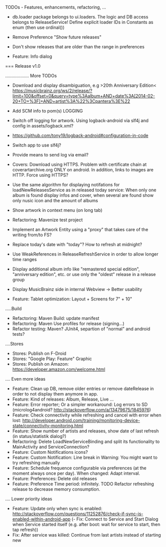 TODOs - Features, enhancements, refactoring, ...
- db.loader package belongs to ui.loaders. The logic and DB access belongs to ReleaseService! Define explicit loader IDs in Constants as enum (then use ordinal())

- Remove Preference "Show future releases"
- Don't show releases that are older than the range in preferences

- Feature: Info dialog

=== Release v1.0


................... More TODOs
- Download and display disambiguation, e.g >20th Anniversary Edition< https://musicbrainz.org/ws/2/release/?limit=100&offset=0&query=type%3Aalbum+AND+date%3A[2014-02-20+TO+%3F]+AND+artist%3A%22%3Cpantera%3E%22
- Add SCM info to pom(s)
LOGGING 
- Switch off logging for artwork. Using logback-android via slf4j and config in assets/logback.xml?
- https://github.com/tony19/logback-android#configuration-in-code
- Switch app to use slf4j?
- Provide means to send log via email?

- Covers: Download using HTTPS. Problem with certificate chain at coverartarchive.org ONLY on android. In addition, links to images are HTTP. Force using HTTPS?

- Use the same algorithm for displaying notifations for loadNewReleasesService as in released today service: When only one album is found display infos and cover, when several are found show only nusic icon and the amount of albums
- Show artwork in context menu (on long tab)

- Refactoring: Mavenize test project
- Implement an Artwork Entity using a "proxy" that takes care of the writing from/to FS?
- Replace today's date with "today"? How to refresh at midnight?
- Use WeakReferences in ReleaseRefreshService in order to allow longer time ranges
- Display additional album info like "remastered special edition", "anniversary edition", etc. or use only the "oldest" release in a release group
- Display MusicBrainz side in internal Webview -> Better usability
- Feature: Tablet optimization: Layout + Screens for 7" + 10"

.....Build
- Refactoring: Maven Build: update manifest
- Refactoring: Maven Use profiles for release (signing...)
- Refactor testing: Maven? JUnit4, separtion of "normal" and android tests?

....Stores
- Stores: Publish on F-Droid
- Stores: "Google Play: Feature" Graphic
- Stores: Publish on Amazon: https://developer.amazon.com/welcome.html


.... Even more ideas
- Feature: Clean up DB, remove older entries or remove dateRelease in order to not display them anymore in app.
- Feature: Kind of releases: Album, Release, Live ...
- Feature: Error reporter; Or a simpler workaround: Log errors to SD (microlog4android? http://stackoverflow.com/a/13479675/1845976)
- Feature: Check connectivity while refreshing and cancel with error when lost: http://developer.android.com/training/monitoring-device-state/connectivity-monitoring.html
- Feature: Show number of artists and releases, show date of last refresh (in status/statistik dialog?)
- Refactoring: Delete LoadNewServiceBinding and split its functionality to MainActivity and  ServiceConnection?
- Feature: Custom Notifications icons?
- Feature: Custom Notification: Line break in Warning: You might want to try refreshing manually
- Feature: Schedule frequence configurable via preferences (at the moment always once per day). When changed: Adapt interval.
- Feature: Preferences: Delete old releases
- Feature: Preference Time period: infinitely. TODO Refactor refreshing release to decrease memory consumption.

.... Lower priority ideas
- Feature: Update only when sync is enabled: http://stackoverflow.com/questions/11252876/check-if-sync-is-enabled-within-android-app
(- Fix: Connect to Service and Start Dialog when Service started itself (e.g. after boot: wait for service to start, then tap refresh)) 
- Fix: After service was killed: Continue from last artists instead of starting new



